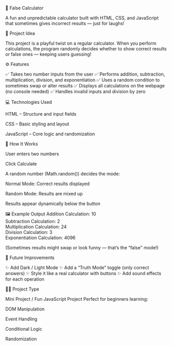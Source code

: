 🎲 False Calculator

A fun and unpredictable calculator built with HTML, CSS, and JavaScript that sometimes gives incorrect results — just for laughs! 

🧠 Project Idea

This project is a playful twist on a regular calculator.
When you perform calculations, the program randomly decides whether to show correct results or false ones — keeping users guessing!

⚙️ Features

✅ Takes two number inputs from the user
✅ Performs addition, subtraction, multiplication, division, and exponentiation
✅ Uses a random condition to sometimes swap or alter results
✅ Displays all calculations on the webpage (no console needed)
✅ Handles invalid inputs and division by zero

💻 Technologies Used

HTML – Structure and input fields

CSS – Basic styling and layout

JavaScript – Core logic and randomization

🧩 How It Works

User enters two numbers

Click Calculate

A random number (Math.random()) decides the mode:

Normal Mode: Correct results displayed

Random Mode: Results are mixed up 

Results appear dynamically below the button

🖼️ Example Output
Addition Calculation: 10  
Subtraction Calculation: 2  
Multiplication Calculation: 24  
Division Calculation: 3  
Exponentiation Calculation: 4096

(Sometimes results might swap or look funny — that’s the “false” mode!)

🧩 Future Improvements

✨ Add Dark / Light Mode
✨ Add a “Truth Mode” toggle (only correct answers)
✨ Style it like a real calculator with buttons
✨ Add sound effects for each operation

🧑‍💻 Project Type

Mini Project / Fun JavaScript Project
Perfect for beginners learning:

DOM Manipulation

Event Handling

Conditional Logic

Randomization

